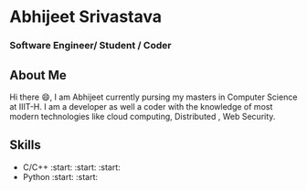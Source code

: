 # Abhijeet Srivastava
### Software Engineer/ Student / Coder
## About Me
Hi there :smile:, I am Abhijeet currently pursing my masters in Computer Science at IIIT-H. I am a developer as well a coder with the knowledge of most modern technologies like cloud computing, Distributed , Web Security.

## Skills
- C/C++ :start: :start: :start: 
- Python :start: :start:
<!--
**abhijeet181995/abhijeet181995** is a ✨ _special_ ✨ repository because its `README.md` (this file) appears on your GitHub profile.

Here are some ideas to get you started:

- 🔭 I’m currently working on ...
- 🌱 I’m currently learning ...
- 👯 I’m looking to collaborate on ...
- 🤔 I’m looking for help with ...
- 💬 Ask me about ...
- 📫 How to reach me: ...
- 😄 Pronouns: ...
- ⚡ Fun fact: ...
-->
